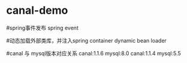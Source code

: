 # canal-demo

#spring事件发布
spring event

#动态加载外部类库，并注入spring container
dynamic bean loader

#canal 与 mysql版本对应关系
canal:1.1.6 mysql:8.0
canal:1.1.4 mysql:5.5